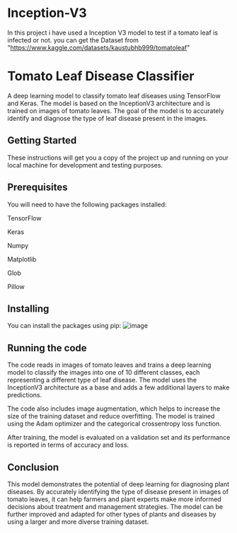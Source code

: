 # Inception-V3
In this project i have used a Inception V3 model to test if a tomato leaf is infected or not.
you can get the Dataset from "https://www.kaggle.com/datasets/kaustubhb999/tomatoleaf"


# Tomato Leaf Disease Classifier
A deep learning model to classify tomato leaf diseases using TensorFlow and Keras. The model is based on the InceptionV3 architecture and is trained on images of tomato leaves. The goal of the model is to accurately identify and diagnose the type of leaf disease present in the images.

## Getting Started
These instructions will get you a copy of the project up and running on your local machine for development and testing purposes.

## Prerequisites
You will need to have the following packages installed:

TensorFlow

Keras

Numpy

Matplotlib

Glob

Pillow

## Installing
You can install the packages using pip:
![image](https://user-images.githubusercontent.com/102272183/218294229-a3825d8b-0ae7-47d0-8047-95cb25dc048a.png)

## Running the code
The code reads in images of tomato leaves and trains a deep learning model to classify the images into one of 10 different classes, each representing a different type of leaf disease. The model uses the InceptionV3 architecture as a base and adds a few additional layers to make predictions.

The code also includes image augmentation, which helps to increase the size of the training dataset and reduce overfitting. The model is trained using the Adam optimizer and the categorical crossentropy loss function.

After training, the model is evaluated on a validation set and its performance is reported in terms of accuracy and loss.

## Conclusion
This model demonstrates the potential of deep learning for diagnosing plant diseases. By accurately identifying the type of disease present in images of tomato leaves, it can help farmers and plant experts make more informed decisions about treatment and management strategies. The model can be further improved and adapted for other types of plants and diseases by using a larger and more diverse training dataset.
